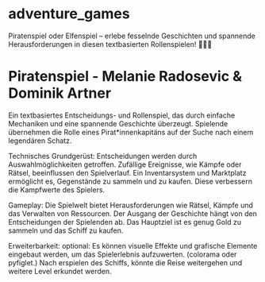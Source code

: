# adventure_games
Piratenspiel oder Elfenspiel – erlebe fesselnde Geschichten und spannende Herausforderungen in diesen textbasierten Rollenspielen! 🏴‍☠️✨

# Piratenspiel - Melanie Radosevic & Dominik Artner

Ein textbasiertes Entscheidungs- und Rollenspiel, das durch einfache Mechaniken und eine spannende Geschichte überzeugt. 
Spielende übernehmen die Rolle eines Pirat*innenkapitäns auf der Suche nach einem legendären Schatz.

Technisches Grundgerüst:
Entscheidungen werden durch Auswahlmöglichkeiten getroffen.
Zufällige Ereignisse, wie Kämpfe oder Rätsel, beeinflussen den Spielverlauf.
Ein Inventarsystem und Marktplatz ermöglicht es, Gegenstände zu sammeln und zu kaufen. Diese verbessern die Kampfwerte des Spielers.

Gameplay:
Die Spielwelt bietet Herausforderungen wie Rätsel, Kämpfe und das Verwalten von Ressourcen.
Der Ausgang der Geschichte hängt von den Entscheidungen der Spielenden ab. Das Hauptziel ist es genug Gold zu sammeln und das Schiff zu kaufen.

Erweiterbarkeit:
optional: Es können visuelle Effekte und grafische Elemente eingebaut werden, um das Spielerlebnis aufzuwerten. (colorama oder pyfiglet.)
          Nach erspielen des Schiffs, könnte die Reise weitergehen und weitere Level erkundet werden.
